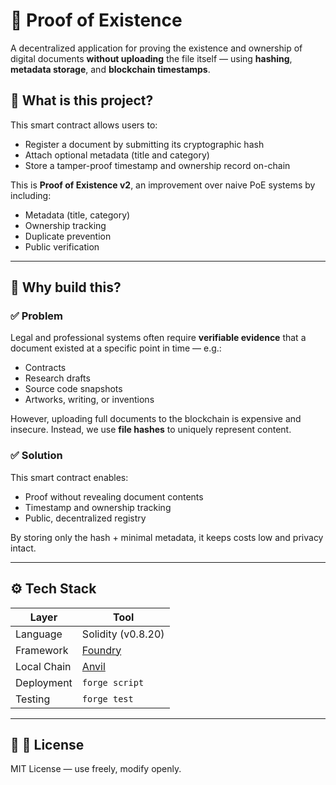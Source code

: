 # 🔐 Proof of Existence 

A decentralized application for proving the existence and ownership of digital documents **without uploading** the file itself — using **hashing**, **metadata storage**, and **blockchain timestamps**.

## 🚀 What is this project?

This smart contract allows users to:

- Register a document by submitting its cryptographic hash
- Attach optional metadata (title and category)
- Store a tamper-proof timestamp and ownership record on-chain

This is **Proof of Existence v2**, an improvement over naive PoE systems by including:

- Metadata (title, category)
- Ownership tracking
- Duplicate prevention
- Public verification

---

## 🧠 Why build this?

### ✅ Problem

Legal and professional systems often require **verifiable evidence** that a document existed at a specific point in time — e.g.:

- Contracts
- Research drafts
- Source code snapshots
- Artworks, writing, or inventions

However, uploading full documents to the blockchain is expensive and insecure. Instead, we use **file hashes** to uniquely represent content.

### ✅ Solution

This smart contract enables:

- Proof without revealing document contents
- Timestamp and ownership tracking
- Public, decentralized registry

By storing only the hash + minimal metadata, it keeps costs low and privacy intact.

---

## ⚙️ Tech Stack

| Layer       | Tool                                       |
| ----------- | ------------------------------------------ |
| Language    | Solidity (v0.8.20)                         |
| Framework   | [Foundry](https://book.getfoundry.sh/)     |
| Local Chain | [Anvil](https://book.getfoundry.sh/anvil/) |
| Deployment  | `forge script`                             |
| Testing     | `forge test`                               |

---

## 📄 📄 License

MIT License — use freely, modify openly.
